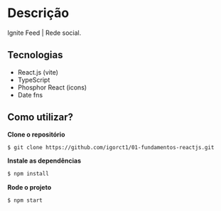 # Descrição

Ignite Feed | Rede social.

## Tecnologias

-   React.js (vite)
-   TypeScript
-   Phosphor React (icons)
-   Date fns

## Como utilizar?

**Clone o repositório**

```bash
$ git clone https://github.com/igorct1/01-fundamentos-reactjs.git
```

**Instale as dependências**

```bash
$ npm install
```

**Rode o projeto**

```bash
$ npm start
```
